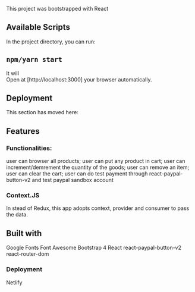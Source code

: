 This project was bootstrapped with React

## Available Scripts

In the project directory, you can run:

## `npm/yarn start`

It will <br /> Open at [http://localhost:3000] your browser automatically.

## Deployment

This section has moved here: 

## Features

### Functionalities:
user can browser all products;
user can put any product in cart;
user can increment/demrement the quantity of the goods;
user can remove an item;
user can clear the cart;
user can do test payment through react-paypal-button-v2 and test paypal sandbox account

### Context.JS
In stead of Redux, this app adopts context, provider and consumer to pass the data.

## Built with
Google Fonts
Font Awesome
Bootstrap 4
React
react-paypal-button-v2
react-router-dom

### Deployment
Netlify

